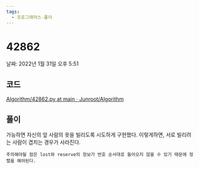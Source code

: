 ```yaml
---
tags:
  - 프로그래머스-풀이
---
```

# 42862

날짜: 2022년 1월 31일 오후 5:51

## 코드

[Algorithm/42862.py at main · Junroot/Algorithm](https://github.com/Junroot/Algorithm/blob/main/programmers/42862.py)

## 풀이

가능하면 자신의 앞 사람의 옷을 빌리도록 시도하게 구현했다. 이렇게하면, 서로 빌리려는 사람이 겹치는 경우가 사라진다.

`주의해야될 점은 lost와 reserve의 정보가 번호 순서대로 들어오지 않을 수 있기 때문에 정렬을 해야된다.`